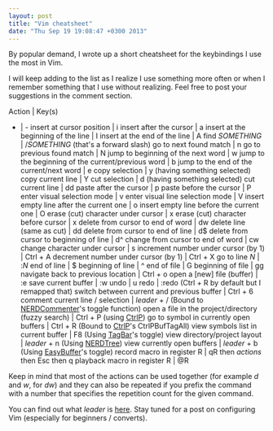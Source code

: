 ```yaml
---
layout: post
title: "Vim cheatsheet"
date: "Thu Sep 19 19:08:47 +0300 2013"
---
```


By popular demand, I wrote up a short cheatsheet for the keybindings
I use the most in Vim.

I will keep adding to the list as I realize I use something
more often or when I remember something that I use without realizing. Feel free
to post your suggestions in the comment section.

Action | Key(s)
- | -
insert at cursor position | i
insert after the cursor | a
insert at the beginning of the line | I
insert at the end of the line | A
find *SOMETHING* | /*SOMETHING* (that's a forward slash)
go to next found match | n
go to previous found match | N
jump to beginning of the next word | w
jump to the beginning of the current/previous word | b
jump to the end of the current/next word | e
copy selection | y (having something selected)
copy current line | Y
cut selection | d (having something selected)
cut current line | dd
paste after the cursor | p
paste before the cursor | P
enter visual selection mode | v
enter visual line selection mode | V
insert empty line after the current one | o
insert empty line before the current one | O
erase (cut) character under cursor | x
erase (cut) character before cursor | x
delete from cursor to end of word | dw
delete line (same as cut) | dd
delete from cursor to end of line | d$
delete from cursor to beginning of line | d^
change from cursor to end of word | cw
change character under cursor | s
increment number under cursor (by 1) | Ctrl + A
decrement number under cursor (by 1) | Ctrl + X
go to line *N* | :*N*
end of line | $
beginning of line | ^
end of file | G
beginning of file | gg
navigate back to previous location | Ctrl + o
open a [new] file (buffer) | :e
save current buffer | :w
undo | u
redo | :redo (Ctrl + R by default but I remapped that)
switch between current and previous buffer | Ctrl + 6
comment current line / selection | *leader* + / (Bound to [NERDCommenter](https://github.com/scrooloose/nerdcommenter)'s toggle function)
open a file in the project/directory (fuzzy search) | Ctrl + P (using [CtrlP](https://github.com/kien/ctrlp.vim))
go to symbol in currently open buffers | Ctrl + R (Bound to [CtrlP](https://github.com/kien/ctrlp.vim)'s CtrlPBufTagAll)
view symbols list in current buffer | F8 (Using [TagBar](https://github.com/majutsushi/tagbar)'s toggle)
view directory/project layout | *leader* + n (Using [NERDTree](https://github.com/scrooloose/nerdtree))
view currently open buffers | *leader* + b (Using [EasyBuffer](https://github.com/troydm/easybuffer.vim)'s toggle)
record macro in register R | qR then *actions* then Esc then q
playback macro in register R | @R

Keep in mind that most of the actions can be used together (for example *d* and
*w*, for *dw*) and they can also be repeated if you prefix the command with a
number that specifies the repetition count for the given command.

You can find out what *leader* is
[here](http://stackoverflow.com/questions/1764263/what-is-the-leader-in-a-vimrc-file).
Stay tuned for a post on configuring Vim (especially for beginners / converts).

